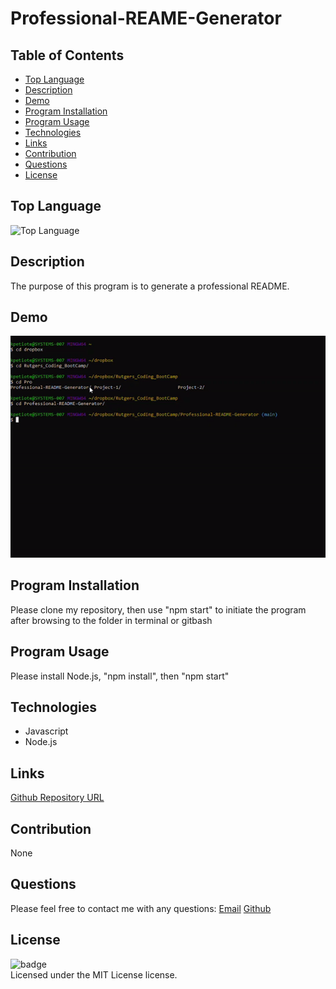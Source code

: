# Professional-REAME-Generator
## Table of Contents
* [Top Language](#top-language)
* [Description](#description)
* [Demo](#demo)
* [Program Installation](#program-installation)
* [Program Usage](#program-usage)
* [Technologies](#technologies)
* [Links](#links)
* [Contribution](#contribution)
* [Questions](#questions)
* [License](#license)

## Top Language
![Top Language](https://img.shields.io/github/languages/top/Kpetiote/Professional-README-Generator)

## Description
The purpose of this program is to generate a professional README.

## Demo
![Alt text](./assets/images/Professional-README-Generator.gif "Professional-README-Generator")

## Program Installation
Please clone my repository, then use "npm start" to initiate the program after browsing to the folder in terminal or gitbash

## Program Usage
Please install Node.js, "npm install", then "npm start"

## Technologies
- Javascript
- Node.js

## Links
[Github Repository URL](https://github.com/Kpetiote/Professional-README-Generator)

## Contribution
None

## Questions
Please feel free to contact me with any questions:
[Email](mailto:kenneth.petiote@gmail.com)
[Github](https://github.com/Kpetiote)

## License
![badge](https://img.shields.io/badge/license-MIT-yellow)
<br />
Licensed under the MIT License license. 